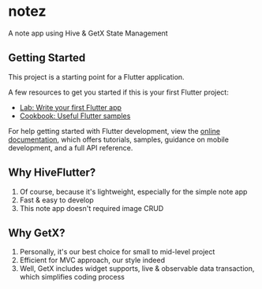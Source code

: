 # notez

A note app using Hive & GetX State Management

## Getting Started

This project is a starting point for a Flutter application.

A few resources to get you started if this is your first Flutter project:

- [Lab: Write your first Flutter app](https://docs.flutter.dev/get-started/codelab)
- [Cookbook: Useful Flutter samples](https://docs.flutter.dev/cookbook)

For help getting started with Flutter development, view the
[online documentation](https://docs.flutter.dev/), which offers tutorials,
samples, guidance on mobile development, and a full API reference.

## Why HiveFlutter?
1. Of course, because it's lightweight, especially for the simple note app
2. Fast & easy to develop
3. This note app doesn't required image CRUD

## Why GetX?
1. Personally, it's our best choice for small to mid-level project
2. Efficient for MVC approach, our style indeed
3. Well, GetX includes widget supports, live & observable data transaction, which simplifies coding process